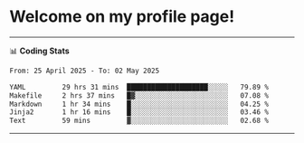 # Welcome on my profile page!
<!-- print(("dralla"[::-1]+"s").capitalize()) -->

<!-- ---
👨🏻‍💻 **Busy With**
* Learning new Skills.
* Building small Projects.
* Being helpful. -->

---
📊 **Coding Stats**
<!--START_SECTION:waka-->

```txt
From: 25 April 2025 - To: 02 May 2025

YAML         29 hrs 31 mins  ████████████████████░░░░░   79.89 %
Makefile     2 hrs 37 mins   █▓░░░░░░░░░░░░░░░░░░░░░░░   07.08 %
Markdown     1 hr 34 mins    █░░░░░░░░░░░░░░░░░░░░░░░░   04.25 %
Jinja2       1 hr 16 mins    █░░░░░░░░░░░░░░░░░░░░░░░░   03.46 %
Text         59 mins         ▓░░░░░░░░░░░░░░░░░░░░░░░░   02.68 %
```

<!--END_SECTION:waka-->
---
